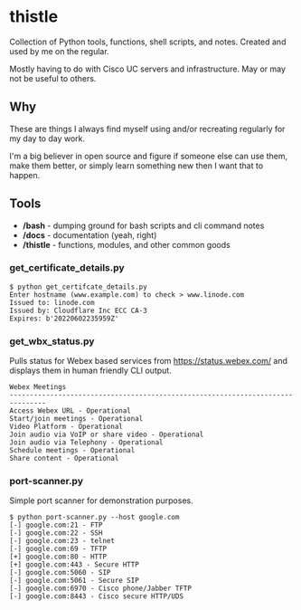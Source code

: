 # thistle

Collection of Python tools, functions, shell scripts, and notes. Created and used by me on the regular.

Mostly having to do with Cisco UC servers and infrastructure. May or may not be useful to others.

## Why
These are things I always find myself using and/or recreating regularly for my day to day work.

I'm a big believer in open source and figure if someone else can use them, make them better, or simply learn something new then I want that to happen.

## Tools
- __/bash__ - dumping ground for bash scripts and cli command notes
- __/docs__ - documentation (yeah, right)
- __/thistle__ - functions, modules, and other common goods

### get_certificate_details.py
```
$ python get_certifcate_details.py 
Enter hostname (www.example.com) to check > www.linode.com
Issued to: linode.com
Issued by: Cloudflare Inc ECC CA-3
Expires: b'20220602235959Z'
```
### get_wbx_status.py
Pulls status for Webex based services from https://status.webex.com/ and displays them in human friendly CLI output.
```
Webex Meetings
-------------------------------------------------------------------------------
Access Webex URL - Operational
Start/join meetings - Operational
Video Platform - Operational
Join audio via VoIP or share video - Operational
Join audio via Telephony - Operational
Schedule meetings - Operational
Share content - Operational
```
### port-scanner.py
Simple port scanner for demonstration purposes.
```
$ python port-scanner.py --host google.com
[-] google.com:21 - FTP
[-] google.com:22 - SSH
[-] google.com:23 - telnet
[-] google.com:69 - TFTP
[+] google.com:80 - HTTP
[+] google.com:443 - Secure HTTP
[-] google.com:5060 - SIP
[-] google.com:5061 - Secure SIP
[-] google.com:6970 - Cisco phone/Jabber TFTP
[-] google.com:8443 - Cisco secure HTTP/UDS
```

